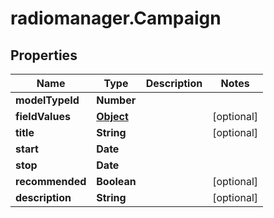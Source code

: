 # radiomanager.Campaign

## Properties

Name | Type | Description | Notes
------------ | ------------- | ------------- | -------------
**modelTypeId** | **Number** |  | 
**fieldValues** | [**Object**](.md) |  | [optional] 
**title** | **String** |  | [optional] 
**start** | **Date** |  | 
**stop** | **Date** |  | 
**recommended** | **Boolean** |  | [optional] 
**description** | **String** |  | [optional] 


